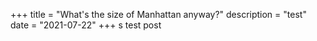 +++
title = "What's the size of Manhattan anyway?"
description = "test"
date = "2021-07-22"
+++
s
test post